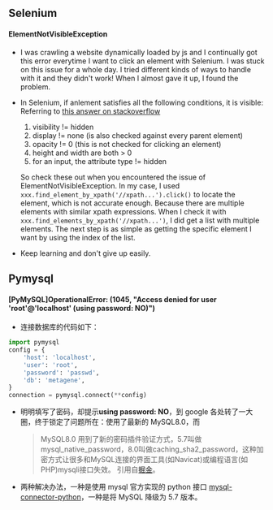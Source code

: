 ## Selenium
#### ElementNotVisibleException
* I was crawling a website dynamically loaded by js and I continually got this error everytime I want to click an element with Selenium. I was stuck on this issue for a whole day. I tried different kinds of ways to handle with it and they didn't work! When I almost gave it up, I found the problem. 
* In Selenium, if anlement satisfies all the following conditions, it is visible:
  Referring to [this answer on stackoverflow](https://stackoverflow.com/questions/6101461/how-to-force-selenium-webdriver-to-click-on-element-which-is-not-currently-visib)
  1. visibility != hidden
  2. display != none (is also checked against every parent element)
  3. opacity != 0 (this is not checked for clicking an element)
  4. height and width are both > 0
  5. for an input, the attribute type != hidden
  
  So check these out when you encountered the issue of ElementNotVisibleException. In my case, I used `xxx.find_element_by_xpath('//xpath...').click()` to locate the element, which is not accurate enough. Because there are multiple elements with similar xpath expressions. When I check it with `xxx.find_elements_by_xpath('//xpath...')`, I did get a list with multiple elements. The next step is as simple as getting the specific element I want by using the index of the list.

* Keep learning and don't give up easily.

## Pymysql
#### [PyMySQL]OperationalError: (1045, "Access denied for user 'root'@'localhost' (using password: NO)")
* 连接数据库的代码如下：   
```python
import pymysql
config = {
    'host': 'localhost',
    'user': 'root',
    'password': 'passwd',
    'db': 'metagene',
}
connection = pymysql.connect(**config)
```
* 明明填写了密码，却提示**using password: NO**，到 google 各处转了一大圈，终于锁定了问题所在：使用了最新的 MySQL8.0，而 
  > MySQL8.0 用到了新的密码插件验证方式，5.7叫做mysql_native_password，8.0叫做caching_sha2_password，这种加密方式让很多和MySQL连接的界面工具(如Navicat)或编程语言(如PHP)mysqli接口失效。
  引用自[掘金](https://juejin.im/entry/5adb5deff265da0b9d77cb3b)。
* 两种解决办法，一种是使用 mysql 官方实现的 python 接口 [mysql-connector-python](https://github.com/mysql/mysql-connector-python)，一种是将 MySQL 降级为 5.7 版本。
